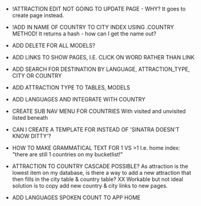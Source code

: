   -  !ATTRACTION EDIT NOT GOING TO UPDATE PAGE - WHY?
It goes to create page instead.

  -  !ADD IN NAME OF COUNTRY TO CITY INDEX USING .COUNTRY METHOD!
It returns a hash - how can I get the name out?

  -  ADD DELETE FOR ALL MODELS?

  -  ADD LINKS TO SHOW PAGES, I.E. CLICK ON WORD RATHER THAN LINK

  -  ADD SEARCH FOR DESTINATION BY LANGUAGE, ATTRACTION_TYPE, CITY OR COUNTRY

  -  ADD ATTRACTION TYPE TO TABLES, MODELS

  -  ADD LANGUAGES AND INTEGRATE WITH COUNTRY

  -  CREATE SUB NAV MENU FOR COUNTRIES
With visited and unvisited listed beneath

  -  CAN I CREATE A TEMPLATE FOR INSTEAD OF 'SINATRA DOESN'T KNOW DITTY'?

  -  HOW TO MAKE GRAMMATICAL TEXT FOR 1 VS >1
I.e. home index: "there are still 1 countries on my bucketlist!"

  -  ATTRACTION TO COUNTRY CASCADE POSSIBLE?
As attraction is the lowest item on my database, is there a way to add a new attraction that then fills in the city table & country table?
XX Workable but not ideal solution is to copy add new country & city links to new pages.

  -  ADD LANGUAGES SPOKEN COUNT TO APP HOME
